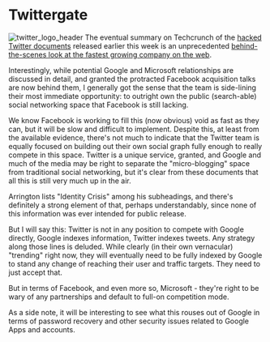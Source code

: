 Twittergate
=========================================

![twitter_logo_header](http://jeremdow.com/wp-content/uploads/2009/07/twitter_logo_header.png) The eventual summary on Techcrunch of the [hacked Twitter documents](http://www.techcrunch.com/2009/07/14/in-our-inbox-hundreds-of-confidential-twitter-documents/) released earlier this week is an unprecedented [behind-the-scenes look at the fastest growing company on the web](http://www.techcrunch.com/2009/07/16/twitters-internal-strategy-laid-bare-to-be-the-pulse-of-the-planet/).

Interestingly, while potential Google and Microsoft relationships are discussed in detail, and granted the protracted Facebook acquisition talks are now behind them, I generally got the sense that the team is side-lining their most immediate opportunity: to outright own the public (search-able) social networking space that Facebook is still lacking.

We know Facebook is working to fill this (now obvious) void as fast as they can, but it will be slow and difficult to implement. Despite this, at least from the available evidence, there's not much to indicate that the Twitter team is equally focused on building out their own social graph fully enough to really compete in this space. Twitter is a unique service, granted, and Google and much of the media may be right to separate the "micro-blogging" space from traditional social networking, but it's clear from these documents that all this is still very much up in the air.

Arrington lists "Identity Crisis" among his subheadings, and there's definitely a strong element of that, perhaps understandably, since none of this information was ever intended for public release.

But I will say this: Twitter is not in any position to compete with Google directly, Google indexes information, Twitter indexes tweets. Any strategy along those lines is deluded. While clearly (in their own vernacular) "trending" right now, they will eventually need to be fully indexed by Google to stand any change of reaching their user and traffic targets. They need to just accept that.

But in terms of Facebook, and even more so, Microsoft - they're right to be wary of any partnerships and default to full-on competition mode.

As a side note, it will be interesting to see what this rouses out of Google in terms of password recovery and other security issues related to Google Apps and accounts.
